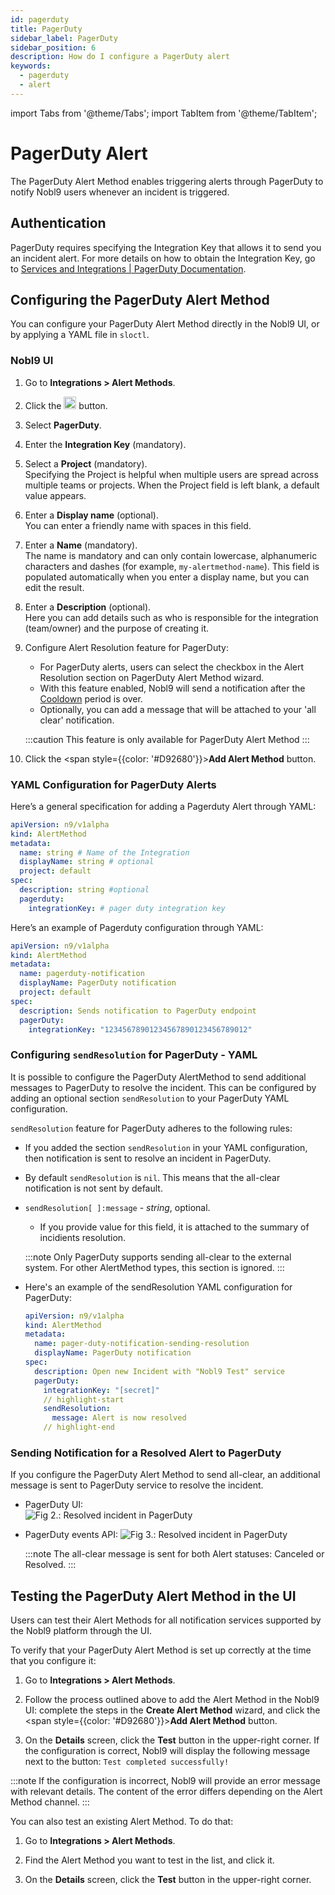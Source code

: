 ```yaml
---
id: pagerduty
title: PagerDuty
sidebar_label: PagerDuty
sidebar_position: 6
description: How do I configure a PagerDuty alert
keywords:
  - pagerduty
  - alert
---
```

import Tabs from '@theme/Tabs';
import TabItem from '@theme/TabItem';

# PagerDuty Alert

The PagerDuty Alert Method enables triggering alerts through PagerDuty to notify Nobl9 users whenever an incident is triggered.

## Authentication

PagerDuty requires specifying the Integration Key that allows it to send you an incident alert. For more details on how to obtain the Integration Key, go to [Services and Integrations | PagerDuty Documentation](https://support.pagerduty.com/docs/services-and-integrations).

## Configuring the PagerDuty Alert Method

You can configure your PagerDuty Alert Method directly in the Nobl9 UI, or by applying a YAML file in `sloctl`.

### Nobl9 UI

1. Go to **Integrations > Alert Methods**.

2. Click the <img src="/img/plus_button.png" alt="plus button" width="20" height="20"></img> button.

3. Select **PagerDuty**.

4. Enter the **Integration Key** (mandatory).

5. Select a **Project** (mandatory).<br/>
    Specifying the Project is helpful when multiple users are spread across multiple teams or projects. When the Project field is left blank, a default value appears.

6. Enter a **Display name** (optional).<br/>
    You can enter a friendly name with spaces in this field.

7. Enter a **Name** (mandatory).<br/>
    The name is mandatory and can only contain lowercase, alphanumeric characters and dashes (for example, `my-alertmethod-name`). This field is populated automatically when you enter a display name, but you can edit the result.

8. Enter a **Description** (optional).<br/>
    Here you can add details such as who is responsible for the integration (team/owner) and the purpose of creating it.

9. Configure Alert Resolution feature for PagerDuty:

     * For PagerDuty alerts, users can select the checkbox in the Alert Resolution section on PagerDuty Alert Method wizard.
     * With this feature enabled, Nobl9 will send a notification after the [Cooldown](/Alert_Methods/Alert_methods.md#cool-down-period) period is over.
     * Optionally, you can add a message that will be attached to your 'all clear' notification.<br/>

    :::caution
    This feature is only available for PagerDuty Alert Method
    :::

10. Click the <span style={{color: '#D92680'}}>**Add Alert Method**</span> button.

### YAML Configuration for PagerDuty Alerts

<Tabs>
<TabItem value="code" label="YAML" default>

Here’s a general specification for adding a Pagerduty Alert through YAML:

```yaml
apiVersion: n9/v1alpha
kind: AlertMethod
metadata:
  name: string # Name of the Integration
  displayName: string # optional
  project: default
spec:
  description: string #optional
  pagerduty:
    integrationKey: # pager duty integration key
```

</TabItem>
<TabItem value="shell" label="Example">

Here’s an example of Pagerduty configuration through YAML:

```yaml
apiVersion: n9/v1alpha
kind: AlertMethod
metadata:
  name: pagerduty-notification
  displayName: PagerDuty notification
  project: default
spec:
  description: Sends notification to PagerDuty endpoint
  pagerDuty:
    integrationKey: "12345678901234567890123456789012"
```

</TabItem>
</Tabs>

### Configuring `sendResolution` for PagerDuty - YAML

It is possible to configure the PagerDuty AlertMethod to send additional messages to PagerDuty to resolve the incident. This can be configured by adding an optional section `sendResolution` to your PagerDuty YAML configuration.

`sendResolution` feature for PagerDuty adheres to the following rules:

* If you added the section `sendResolution` in your YAML configuration, then notification is sent to resolve an incident in PagerDuty.

* By default `sendResolution` is `nil`. This means that the all-clear notification is not sent by default.

* `sendResolution[ ]:message` - *string*, optional.

  * If you provide value for this field, it is attached to the summary of incidients resolution.

  :::note
  Only PagerDuty supports sending all-clear to the external system. For other AlertMethod types, this section is ignored.
  :::

* Here's an example of the sendResolution YAML configuration for PagerDuty:

  ```yaml
  apiVersion: n9/v1alpha
  kind: AlertMethod
  metadata:
    name: pager-duty-notification-sending-resolution
    displayName: PagerDuty notification
  spec:
    description: Open new Incident with "Nobl9 Test" service
    pagerDuty:
      integrationKey: "[secret]"
      // highlight-start
      sendResolution:
        message: Alert is now resolved
      // highlight-end
  ```

### Sending Notification for a Resolved Alert to PagerDuty

If you configure the PagerDuty Alert Method to send all-clear, an additional message is sent to PagerDuty service to resolve the incident.

* PagerDuty UI:<br/>
  <img src="/img/PagerDuty_resolved1.png" title="Fig 2.: Resolved incident in PagerDuty"></img>

* PagerDuty events API:
  <img src="/img/PagerDuty_resolved2.png" title="Fig 3.: Resolved incident in PagerDuty"></img>

  :::note
  The all-clear message is sent for both Alert statuses: Canceled or Resolved.
  :::

## Testing the PagerDuty Alert Method in the UI

Users can test their Alert Methods for all notification services supported by the Nobl9 platform through the UI.

To verify that your PagerDuty Alert Method is set up correctly at the time that you configure it:

1. Go to **Integrations > Alert Methods**.

2. Follow the process outlined above to add the Alert Method in the Nobl9 UI: complete the steps in the **Create Alert Method** wizard, and click the <span style={{color: '#D92680'}}>**Add Alert Method**</span> button.

3. On the **Details** screen, click the **Test** button in the upper-right corner. If the configuration is correct, Nobl9 will display the following message next to the button:
    `Test completed successfully!`

:::note
If the configuration is incorrect, Nobl9 will provide an error message with relevant details. The content of the error differs depending on the Alert Method channel.
:::

You can also test an existing Alert Method. To do that:

1. Go to **Integrations > Alert Methods**.

2. Find the Alert Method you want to test in the list, and click it.

3. On the **Details** screen, click the **Test** button in the upper-right corner.

